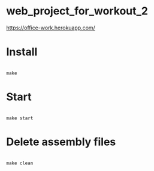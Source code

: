 # web_project_for_workout_2

https://office-work.herokuapp.com/

#  Install 


```

make

```

#  Start 


```

make start

```

#  Delete assembly files


```

make clean

```